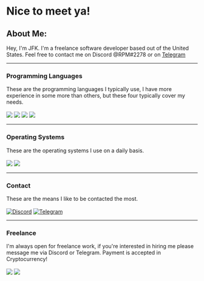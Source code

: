 # Nice to meet ya!

## About Me:
Hey, I'm JFK. I'm a freelance software developer based out of the United States. Feel free to contact me on Discord @RPM#2278 or on [Telegram](https://t.me/realJFK)

***

### Programming Languages
These are the programming languages I typically use, I have more experience in some more than others, but these four typically cover my needs. <br><br>
![](https://img.shields.io/badge/Golang-informational?style=flat-square&logo=go&logoColor=white&color=9CCFF3)
![](https://img.shields.io/badge/C%23-informational?style=flat-square&logo=c-sharp&logoColor=white&color=2D0070)
![](https://img.shields.io/badge/Python-informational?style=flat-square&logo=python&logoColor=white&color=3772A1)
![](https://img.shields.io/badge/Node.js-informational?style=flat-square&logo=node.js&logoColor=white&color=689F63)

***

### Operating Systems
These are the operating systems I use on a daily basis. <br><br>
![](https://img.shields.io/badge/Ubuntu-informational?style=flat-square&logo=ubuntu&logoColor=white&color=F47421)
![](https://img.shields.io/badge/Windows-informational?style=flat-square&logo=windows&logoColor=white&color=0079D7)

***

### Contact
These are the means I like to be contacted the most. <br><br>
[![Discord](https://img.shields.io/badge/Discord-RPM%232278-informational?style=flat-square&logo=discord&logoColor=white&color=7289da)](https://ares.codes/discord)
[![Telegram](https://img.shields.io/badge/Telegram-@realJFK-informational?style=flat-square&logo=telegram&logoColor=white&color=0088cc)](https://t.me/realJFK)

***

### Freelance
I'm always open for freelance work, if you're interested in hiring me please message me via Discord or Telegram. Payment is accepted in Cryptocurrency! <br><br>
![](https://img.shields.io/badge/Bitcoin-informational?style=flat-square&logo=bitcoin&logoColor=white&color=F9A43F)
![](https://img.shields.io/badge/Ethereum-informational?style=flat-square&logo=ethereum&logoColor=white&color=313131)